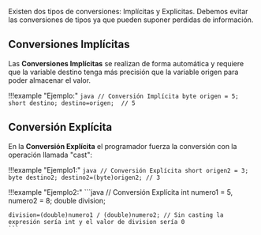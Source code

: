 Existen dos tipos de conversiones: Implícitas y Explicitas. Debemos evitar las conversiones de tipos ya que pueden suponer perdidas de información.

## Conversiones Implícitas

Las **Conversiones Implícitas** se realizan de forma automática y requiere que la variable destino tenga más precisión que la variable origen para poder almacenar el valor.

!!!example "Ejemplo:"
    ```java
    // Conversión Implícita
    byte origen = 5;
    short destino;
    destino=origen;  // 5
    ```

## Conversión Explícita

En la **Conversión Explícita** el programador fuerza la conversión con la operación llamada "cast":

!!!example "Ejemplo1:"
    ```java
    // Conversión Explícita
    short origen2 = 3;
    byte destino2;
    destino2=(byte)origen2; // 3
    ```

!!!example "Ejemplo2:"
    ```java
    // Conversión Explícita
    int numero1 = 5, numero2 = 8;
    double division;

    division=(double)numero1 / (double)numero2; // Sin casting la expresión sería int y el valor de division sería 0
    ```


